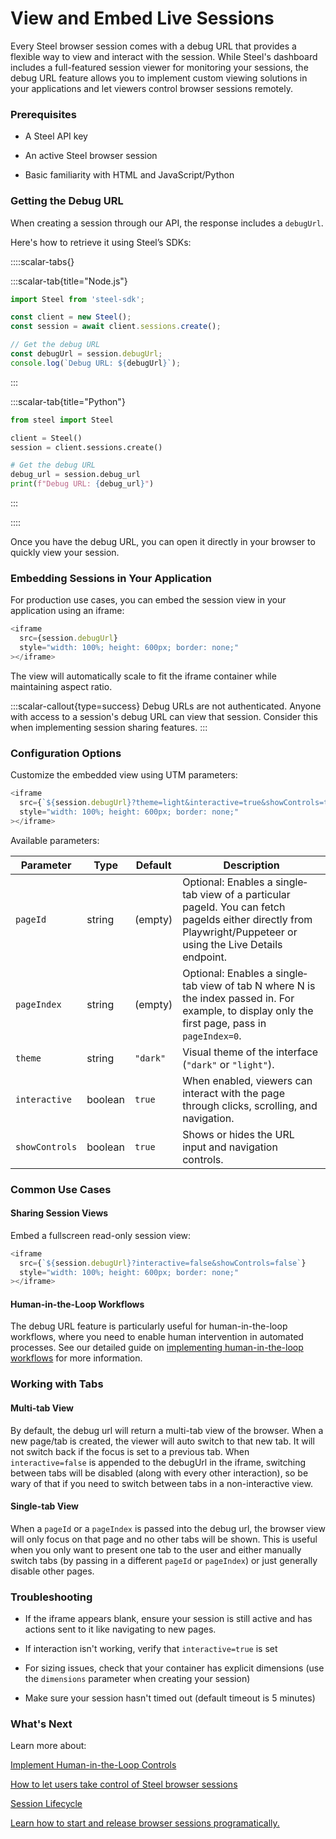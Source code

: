 # View and Embed Live Sessions

Every Steel browser session comes with a debug URL that provides a flexible way to view and interact with the session. While Steel's dashboard includes a full-featured session viewer for monitoring your sessions, the debug URL feature allows you to implement custom viewing solutions in your applications and let viewers control browser sessions remotely.

### Prerequisites
- A Steel API key

- An active Steel browser session

- Basic familiarity with HTML and JavaScript/Python

### Getting the Debug URL
When creating a session through our API, the response includes a `debugUrl`.

Here's how to retrieve it using Steel’s SDKs:

::::scalar-tabs{}

:::scalar-tab{title="Node.js"}
```typescript
import Steel from 'steel-sdk';

const client = new Steel();
const session = await client.sessions.create();

// Get the debug URL
const debugUrl = session.debugUrl;
console.log(`Debug URL: ${debugUrl}`);
```
:::

:::scalar-tab{title="Python"}
```python
from steel import Steel

client = Steel()
session = client.sessions.create()

# Get the debug URL
debug_url = session.debug_url
print(f"Debug URL: {debug_url}")
```
:::

::::

Once you have the debug URL, you can open it directly in your browser to quickly view your session.

### Embedding Sessions in Your Application
For production use cases, you can embed the session view in your application using an iframe:

```typescript
<iframe 
  src={session.debugUrl}
  style="width: 100%; height: 600px; border: none;"
></iframe>
```

The view will automatically scale to fit the iframe container while maintaining aspect ratio.

:::scalar-callout{type=success}
Debug URLs are not authenticated. Anyone with access to a session's debug URL can view that session. Consider this when implementing session sharing features.
:::

### Configuration Options
Customize the embedded view using UTM parameters:

```typescript
<iframe 
  src={`${session.debugUrl}?theme=light&interactive=true&showControls=true`}
  style="width: 100%; height: 600px; border: none;"
></iframe>
```

Available parameters:

| Parameter      | Type    | Default  | Description                                                                                                                                                     |
| -------------- | ------- | -------- | --------------------------------------------------------------------------------------------------------------------------------------------------------------- |
| `pageId`       | string  | (empty)  | Optional: Enables a single‐tab view of a particular pageId. You can fetch pageIds either directly from Playwright/Puppeteer or using the Live Details endpoint. |
| `pageIndex`    | string  | (empty)  | Optional: Enables a single‐tab view of tab N where N is the index passed in. For example, to display only the first page, pass in `pageIndex=0`.                |
| `theme`        | string  | `"dark"` | Visual theme of the interface (`"dark"` or `"light"`).                                                                                                          |
| `interactive`  | boolean | `true`   | When enabled, viewers can interact with the page through clicks, scrolling, and navigation.                                                                     |
| `showControls` | boolean | `true`   | Shows or hides the URL input and navigation controls.                                                                                                           |
### Common Use Cases
#### Sharing Session Views
Embed a fullscreen read-only session view:

```typescript
<iframe 
  src={`${session.debugUrl}?interactive=false&showControls=false`}
  style="width: 100%; height: 600px; border: none;"
></iframe>
```

#### Human-in-the-Loop Workflows
The debug URL feature is particularly useful for human-in-the-loop workflows, where you need to enable human intervention in automated processes. See our detailed guide on [implementing human-in-the-loop workflows](/overview/guides/implementing-human-in-the-loop-controls) for more information.

### Working with Tabs
#### Multi-tab View
By default, the debug url will return a multi-tab view of the browser. When a new page/tab is created, the viewer will auto switch to that new tab. It will not switch back if the focus is set to a previous tab. When `interactive=false` is appended to the debugUrl in the iframe, switching between tabs will be disabled (along with every other interaction), so be wary of that if you need to switch between tabs in a non-interactive view.

#### Single-tab View
When a `pageId` or a `pageIndex` is passed into the debug url, the browser view will only focus on that page and no other tabs will be shown. This is useful when you only want to present one tab to the user and either manually switch tabs (by passing in a different `pageId` or `pageIndex`) or just generally disable other pages.

### Troubleshooting
- If the iframe appears blank, ensure your session is still active and has actions sent to it like navigating to new pages.

- If interaction isn't working, verify that `interactive=true` is set

- For sizing issues, check that your container has explicit dimensions (use the `dimensions` parameter when creating your session)

- Make sure your session hasn't timed out (default timeout is 5 minutes)

### What's Next
Learn more about:

<a href="/overview/guides/implement-human-in-the-loop-controls" type="page-link" class="t-editor__page-link">
    <span>Implement Human-in-the-Loop Controls</span>
    <p>How to let users take control of Steel browser sessions</p>
</a>

<a href="/overview/sessions-api/session-lifecycle" type="page-link" class="t-editor__page-link">
    <span>Session Lifecycle</span>
    <p>Learn how to start and release browser sessions programatically.</p>
</a>
